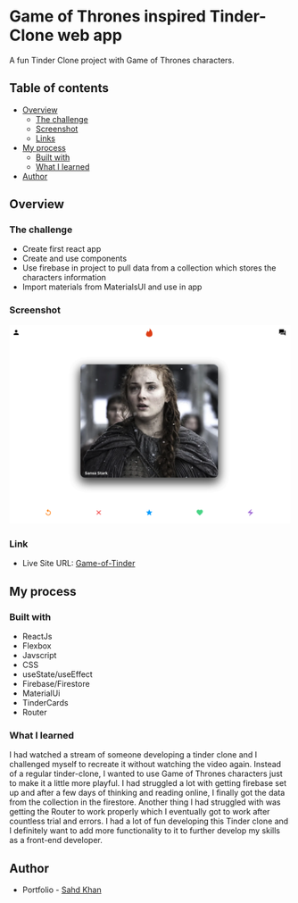# Game of Thrones inspired Tinder-Clone web app

A fun Tinder Clone project with Game of Thrones characters.

## Table of contents

- [Overview](#overview)
  - [The challenge](#the-challenge)
  - [Screenshot](#screenshot)
  - [Links](#links)
- [My process](#my-process)
  - [Built with](#built-with)
  - [What I learned](#what-i-learned)
- [Author](#author)

## Overview

### The challenge

- Create first react app
- Create and use components
- Use firebase in project to pull data from a collection which stores the characters information
- Import materials from MaterialsUI and use in app

### Screenshot

![](./Screen%20Shot%202022-06-14%20at%206.42.43%20PM.png)

### Link

- Live Site URL: [Game-of-Tinder](https://tinder-15dec.web.app)

## My process

### Built with

- ReactJs
- Flexbox
- Javscript
- CSS
- useState/useEffect
- Firebase/Firestore
- MaterialUi
- TinderCards
- Router

### What I learned

I had watched a stream of someone developing a tinder clone and I challenged myself to recreate it without watching the video again. Instead of a regular tinder-clone, I wanted to use Game of Thrones characters just to make it a little more playful. I had struggled a lot with getting firebase set up and after a few days of thinking and reading online, I finally got the data from the collection in the firestore. Another thing I had struggled with was getting the Router to work properly which I eventually got to work after countless trial and errors. I had a lot of fun developing this Tinder clone and I definitely want to add more functionality to it to further develop my skills as a front-end developer.

## Author

- Portfolio - [Sahd Khan](https://khansahd.github.io/SahdKhan-Portfolio/)
